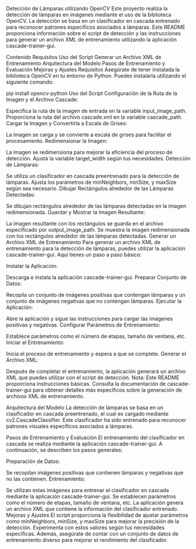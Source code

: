 Detección de Lámparas utilizando OpenCV
Este proyecto realiza la detección de lámparas en imágenes mediante el uso de la biblioteca OpenCV. La detección se basa en un clasificador en cascada entrenado para reconocer patrones específicos asociados a lámparas. Este README proporciona información sobre el script de detección y las instrucciones para generar un archivo XML de entrenamiento utilizando la aplicación cascade-trainer-gui.

Contenido
Requisitos
Uso del Script
Generar un Archivo XML de Entrenamiento
Arquitectura del Modelo
Pasos de Entrenamiento y Evaluación
Mejoras y Ajustes
Requisitos
Asegúrate de tener instalada la biblioteca OpenCV en tu entorno de Python. Puedes instalarla utilizando el siguiente comando:


pip install opencv-python
Uso del Script
Configuración de la Ruta de la Imagen y el Archivo Cascade:

Especifica la ruta de la imagen de entrada en la variable input_image_path.
Proporciona la ruta del archivo cascade.xml en la variable cascade_path.
Cargar la Imagen y Convertirla a Escala de Grises:

La imagen se carga y se convierte a escala de grises para facilitar el procesamiento.
Redimensionar la Imagen:

La imagen se redimensiona para mejorar la eficiencia del proceso de detección. Ajusta la variable target_width según tus necesidades.
Detección de Lámparas:

Se utiliza un clasificador en cascada preentrenado para la detección de lámparas. Ajusta los parámetros de minNeighbors, minSize, y maxSize según sea necesario.
Dibujar Rectángulos alrededor de las Lámparas Detectadas:

Se dibujan rectángulos alrededor de las lámparas detectadas en la imagen redimensionada.
Guardar y Mostrar la Imagen Resultante:

La imagen resultante con los rectángulos se guarda en el archivo especificado por output_image_path.
Se muestra la imagen redimensionada con los rectángulos alrededor de las lámparas detectadas.
Generar un Archivo XML de Entrenamiento
Para generar un archivo XML de entrenamiento para la detección de lámparas, puedes utilizar la aplicación cascade-trainer-gui. Aquí tienes un paso a paso básico:

Instalar la Aplicación:

Descarga e instala la aplicación cascade-trainer-gui.
Preparar Conjunto de Datos:

Recopila un conjunto de imágenes positivas que contengan lámparas y un conjunto de imágenes negativas que no contengan lámparas.
Ejecutar la Aplicación:

Abre la aplicación y sigue las instrucciones para cargar las imágenes positivas y negativas.
Configurar Parámetros de Entrenamiento:

Establece parámetros como el número de etapas, tamaño de ventana, etc.
Iniciar el Entrenamiento:

Inicia el proceso de entrenamiento y espera a que se complete.
Generar el Archivo XML:

Después de completar el entrenamiento, la aplicación generará un archivo XML que puedes utilizar con el script de detección.
Nota: Este README proporciona instrucciones básicas. Consulta la documentación de cascade-trainer-gui para obtener detalles más específicos sobre la generación de archivos XML de entrenamiento.

Arquitectura del Modelo
La detección de lámparas se basa en un clasificador en cascada preentrenado, el cual es cargado mediante cv2.CascadeClassifier. Este clasificador ha sido entrenado para reconocer patrones visuales específicos asociados a lámparas.

Pasos de Entrenamiento y Evaluación
El entrenamiento del clasificador en cascada se realiza mediante la aplicación cascade-trainer-gui. A continuación, se describen los pasos generales:

Preparación de Datos:

Se recopilan imágenes positivas que contienen lámparas y negativas que no las contienen.
Entrenamiento:

Se utilizan estas imágenes para entrenar el clasificador en cascada mediante la aplicación cascade-trainer-gui.
Se establecen parámetros como el número de etapas, tamaño de ventana, etc.
La aplicación genera un archivo XML que contiene la información del clasificador entrenado.
Mejoras y Ajustes
El script proporciona la flexibilidad de ajustar parámetros como minNeighbors, minSize, y maxSize para mejorar la precisión de la detección. Experimenta con estos valores según tus necesidades específicas. Además, asegúrate de contar con un conjunto de datos de entrenamiento diverso para mejorar el rendimiento del clasificador.
